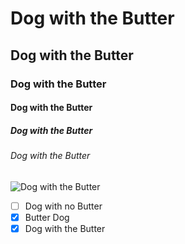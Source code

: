 # Dog with the Butter
## Dog with the Butter
### Dog with the Butter
#### Dog with the Butter
##### Dog with the Butter
###### Dog with the Butter

![Dog with the Butter](https://i.kym-cdn.com/entries/icons/original/000/035/650/cover5.jpg)

- [ ] Dog with no Butter
- [x] Butter Dog
- [x] Dog with the Butter
